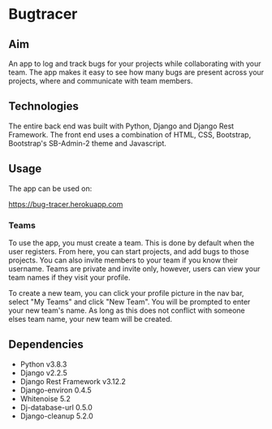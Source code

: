# Bugtracer

## Aim

An app to log and track bugs for your projects while collaborating with your team. The app makes it easy to see how many bugs are present across your projects, where and communicate with team members.

## Technologies

The entire back end was built with Python, Django and Django Rest Framework. The front end uses a combination of HTML, CSS, Bootstrap, Bootstrap's SB-Admin-2 theme and Javascript.

## Usage

The app can be used on:

https://bug-tracer.herokuapp.com

### Teams

To use the app, you must create a team. This is done by default when the user registers. From here, you can start projects, and add bugs to those projects. You can also invite members to your team if you know their username. Teams are private and invite only, however, users can view your team names if they visit your profile.

To create a new team, you can click your profile picture in the nav bar, select "My Teams" and click "New Team". You will be prompted to enter your new team's name. As long as this does not conflict with someone elses team name, your new team will be created.

## Dependencies

- Python v3.8.3
- Django v2.2.5
- Django Rest Framework v3.12.2
- Django-environ 0.4.5
- Whitenoise 5.2
- Dj-database-url 0.5.0
- Django-cleanup 5.2.0
